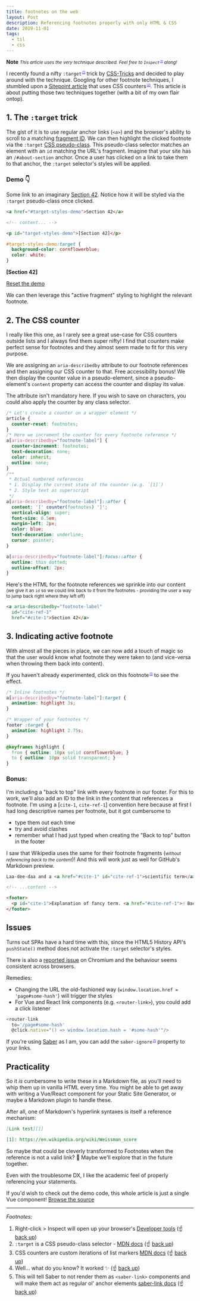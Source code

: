 ```yaml
---
title: footnotes on the web
layout: Post
description: Referencing footnotes properly with only HTML & CSS
date: 2019-11-01
tags:
  - til
  - css
---
```


**Note** <span style="font-size:85%">_This article uses the very technique described.
  Feel free to <a aria-describedby="footnote-label"
  id="cite-ref-1"
  href="#cite-1"
  saber-ignore><code>Inspect</code></a> along!_</span>

I recently found a nifty
<a aria-describedby="footnote-label"
  id="cite-ref-2"
  href="#cite-2"
  saber-ignore>`:target`</a>
trick by [CSS-Tricks](https://www.instagram.com/p/B38OLOjgGPO/)
and decided to play around with the technique. Googling for other footnote techniques,
I stumbled upon a [Sitepoint article](https://www.sitepoint.com/accessible-footnotes-css/)
that uses
<a aria-describedby="footnote-label"
  id="cite-ref-3"
  href="#cite-3"
  saber-ignore>CSS counters</a>.
This article is about putting those two techniques together (with a bit of my own flair ontop).

## 1. The `:target` trick

The gist of it is to use regular anchor links (`<a>`) and the browser's ability to scroll
to a matching [fragment ID](https://html.spec.whatwg.org/multipage/browsing-the-web.html#scroll-to-the-fragment-identifier).
We can then highlight the clicked footnote via the
`:target` [CSS pseudo-class](https://developer.mozilla.org/en-US/docs/Web/CSS/:target).
This pseudo-class selector matches an element with an `id` matching the URL's fragment.
Imagine that your site has an `/#about-section` anchor. Once a user has clicked on a link
to take them to that anchor, the `:target` selector's styles will be applied.

<section class="foxy-box -padded-m">

<h3 id="demo-target">Demo 👇</h3>

Some link to an imaginary <a href="#target-styles-demo" saber-ignore>Section 42</a>.
Notice how it will be styled via the `:target` pseudo-class once clicked.

```html
<a href="#target-styles-demo">Section 42</a>

<!-- content... -->

<p id="target-styles-demo">[Section 42]</p>
```

```css
#target-styles-demo:target {
  background-color: cornflowerblue;
  color: white;
}
```

<p id="target-styles-demo"><strong>[Section 42]</strong></p>

<a href="#demo-target" saber-ignore>Reset the demo</a>

</section>

<style>
  #target-styles-demo:target {
    background-color: cornflowerblue;
    color: white;
  }
</style>

We can then leverage this "active fragment" styling to highlight the relevant footnote.

## 2. The CSS counter

I really like this one, as I rarely see a great use-case for CSS counters outside
lists and I always find them super nifty! I find that counters make perfect sense
for footnotes and they almost seem made to fit for this very purpose.

We are assigning an `aria-describedby` attribute to our footnote references
and then assigning our CSS counter to that. Free accessibility bonus!
We then display the counter value in a pseudo-element, since a pseudo-element's
`content` property can access the counter and display its value.

The attribute isn't mandatory here. If you wish to save on characters,
you could also apply the counter by any class selector.

```css
/* Let's create a counter on a wrapper element */
article {
  counter-reset: footnotes;
}
/* Here we increment the counter for every footnote reference */
a[aria-describedby="footnote-label"] {
  counter-increment: footnotes;
  text-decoration: none;
  color: inherit;
  outline: none;
}
/**
 * Actual numbered references
 * 1. Display the current state of the counter (e.g. `[1]`)
 * 2. Style text as superscript
 */
a[aria-describedby="footnote-label"]::after {
  content: '[' counter(footnotes) ']';
  vertical-align: super;
  font-size: 0.5em;
  margin-left: 2px;
  color: blue;
  text-decoration: underline;
  cursor: pointer;
}

a[aria-describedby="footnote-label"]:focus::after {
  outline: thin dotted;
  outline-offset: 2px;
}
```

Here's the HTML for the footnote references we sprinkle into our content
<span style="font-size: 85%">(we give it an `id` so we could link back to it from the footnotes - providing
the user a way to jump back right where they left off)</span>
```html
<a aria-describedby="footnote-label"
  id="cite-ref-1"
  href="#cite-1">Section 42</a>
```

## 3. Indicating active footnote

With almost all the pieces in place, we can now add a touch of magic
so that the user would know what footnote they were taken to (and vice-versa
when throwing them back into content).

If you haven't already experimented, click on
<a aria-describedby="footnote-label"
  id="cite-ref-4"
  href="#cite-4"
  saber-ignore>this footnote</a> to see the effect.

```css
/* Inline footnotes */
a[aria-describedby="footnote-label"]:target {
  animation: highlight 3s;
}

/* Wrapper of your footnotes */
footer :target {
  animation: highlight 2.75s;
}

@keyframes highlight {
  from { outline: 10px solid cornflowerblue; }
  to { outline: 10px solid transparent; }
}
```

### Bonus:

I'm including a "back to top" link with every footnote in our footer.
For this to work, we'll also add an ID to the link in the content that
references a footnote. I'm using a [`cite-1`, `cite-ref-1`] convention
here because at first I had long descriptive names per footnote, but
it got cumbersome to
- type them out each time
- try and avoid clashes
- remember what I had just typed when creating the "Back to top" button in the footer

I saw that Wikipedia uses the same for their footnote fragments
(<span style="font-size:85%"><em>without referencing back to the content</em></span>)!
And this will work just as well for GitHub's Markdown preview.

```html
Laa-dee-daa and a <a href="#cite-1" id="cite-ref-1">scientific term</a>.

<!-- ...content -->

<footer>
  <p id="cite-1">Explanation of fancy term. <a href="#cite-ref-1">☝️ Back</a></p>
</footer>
```

## Issues

Turns out SPAs have a hard time with this, since the HTML5 History API's
`pushState()` method does not activate the `:target` selector's styles.

There is also a [reported issue](https://bugs.chromium.org/p/chromium/issues/detail?id=89165) on Chromium
and the behaviour seems consistent across browsers.

Remedies:
- Changing the URL the old-fashioned way (`window.location.href = 'page#some-hash'`) will trigger the styles
- For Vue and React link components (e.g. `<router-link>`), you could add a click listener
```js
<router-link
  to='/page#some-hash'
  @click.native="() => window.location.hash = '#some-hash'"/>
```

If you're using [Saber](https://saber.land) as I am, you can add the
<a aria-describedby="footnote-label"
  href="#cite-5"
  id="cite-ref-5"
  saber-ignore>`saber-ignore`</a> property to your links.

## Practicality

So it _is_ cumbersome to write these in a Markdown file, as you'll need to whip them
up in vanilla HTML every time. You might be able to get away with writing a Vue/React component
for your Static Site Generator, or maybe a Markdown plugin to handle these.

After all, one of Markdown's hyperlink syntaxes is itself a reference mechanism:
```markdown
[Link test][1]

[1]: https://en.wikipedia.org/wiki/Weissman_score
```

So maybe that could be cleverly transformed to Footnotes when the reference is not a valid link? 🤔
Maybe we'll explore that in the future together.

Even with the troublesome DX, I like the academic feel of properly referencing your statements.

If you'd wish to check out the demo code, this whole article is just a single Vue component!
[Browse the source](https://github.com/andreasvirkus/cottage/blob/master/pages/_posts/footnotes-on-the-web/index.md)

---

<footer class="-space-top">
  <em id="footnotes-label">Footnotes:</em>
  <ol class="footnotes">
    <li id="cite-1">Right-click > Inspect will open up your browser's
      <a href="https://developer.mozilla.org/en-US/docs/Learn/Common_questions/What_are_browser_developer_tools">Developer tools</a>
      (<span class="emoji">☝️</span>
      <a href="#cite-ref-1"
        aria-label="Back to content"
        saber-ignore>
      back up</a>)
    </li>
    <li id="cite-2"><code>:target</code> is a CSS pseudo-class selector -
      <a href="https://developer.mozilla.org/en-US/docs/Web/CSS/:target">MDN docs</a>
      (<span class="emoji">☝️</span>
      <a href="#cite-ref-2"
        aria-label="Back to content"
        saber-ignore>
      back up</a>)
    </li>
    <li id="cite-3">CSS counters are custom iterations of list markers
      <a href="https://developer.mozilla.org/en-US/docs/Web/CSS/CSS_Lists_and_Counters/Using_CSS_counters">MDN docs</a>
      (<span class="emoji">☝️</span>
      <a href="#cite-ref-3"
        aria-label="Back to content"
        saber-ignore>
      back up</a>)
    </li>
    <li id="cite-4">Well... what do you know? It worked ✨
      (<span class="emoji">☝️</span>
      <a href="#cite-ref-4"
        aria-label="Back to content"
        saber-ignore>
      back up</a>)
    </li>
    <li id="cite-5">This will tell Saber to not render them as
      <code>&lt;saber-link&gt;</code> components and will make them act as regular ol' anchor elements
      <a href="https://saber.land/docs/routing.html#disable-this-with-saber-ignore">saber-link docs</a>
      (<span class="emoji">☝️</span>
      <a href="#cite-ref-4"
        aria-label="Back to content"
        saber-ignore>
      back up</a>)
    </li>
  </ol>
</footer>

<style>
article {
  counter-reset: footnotes;
}

a[aria-describedby="footnote-label"] {
  counter-increment: footnotes; /* 1 */
  text-decoration: none;
  color: inherit;
  outline: none;
}
a[aria-describedby="footnote-label"]:target {
  animation: highlight 3s;
}

/**
 * Actual numbered references
 * 1. Display the current state of the counter (e.g. `[1]`)
 * 2. Align text as superscript
 * 3. Make the number smaller (since it's superscript)
 * 4. Slightly offset the number from the text
 * 5. Reset link styles on the number to show it's usable
 */
a[aria-describedby="footnote-label"]::after {
  content: '[' counter(footnotes) ']'; /* 1 */
  vertical-align: super; /* 2 */
  font-size: 0.5em; /* 3 */
  margin-left: 2px; /* 4 */
  color: blue; /* 5 */
  text-decoration: underline; /* 5 */
  cursor: pointer; /* 5 */
}

/**
 * Resetting the default focused styles on the number
 */
a[aria-describedby="footnote-label"]:focus::after {
  outline: thin dotted;
  outline-offset: 2px;
}

.footnotes :target {
  animation: highlight 2.75s;
}

@keyframes highlight {
  from { outline: 10px solid cornflowerblue; }
  to { outline: 10px solid transparent; }
}
</style>